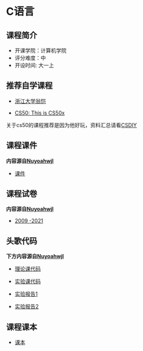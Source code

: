 # C语言

## 课程简介

- 开课学院：计算机学院
- 评分难度：中
- 开设时间: 大一上

## 推荐自学课程

- [浙江大学翁恺](【浙江大学翁恺教你C语言程序设计！C语言基础入门！】https://www.bilibili.com/video/BV1dr4y1n7vA?vd_source=20ea180eb9d5e58163f763e44504daef)

- [CS50: This is CS50x](https://www.bilibili.com/video/BV1HW4y1A7Yi/?spm_id_from=333.999.0.0&vd_source=a4d76d1247665a7e7bec15d15fd12349)
 
关于cs50的课程推荐是因为他好玩，资料汇总请看[CSDIY](https://csdiy.wiki/%E7%BC%96%E7%A8%8B%E5%85%A5%E9%97%A8/C/CS50/#_1)


## 课程课件
**内容源自[Nuyoahwjl](https://github.com/Nuyoahwjl)**

- [课件](https://github.com/Nuyoahwjl/HUST-CS/tree/main/C%E8%AF%AD%E8%A8%80%E7%A8%8B%E5%BA%8F%E8%AE%BE%E8%AE%A1/%E8%AF%BE%E4%BB%B6)

## 课程试卷

**内容源自[Nuyoahwjl](https://github.com/Nuyoahwjl)**

- [2009 -2021](https://github.com/Nuyoahwjl/HUST-CS/tree/main/C%E8%AF%AD%E8%A8%80%E7%A8%8B%E5%BA%8F%E8%AE%BE%E8%AE%A1/%E5%8E%86%E5%B9%B4%E7%9C%9F%E9%A2%98)


## 头歌代码

**下方内容源自[Nuyoahwjl](https://github.com/Nuyoahwjl)**

- [理论课代码](https://github.com/Nuyoahwjl/HUST-CS/tree/main/C%E8%AF%AD%E8%A8%80%E7%A8%8B%E5%BA%8F%E8%AE%BE%E8%AE%A1/%E7%90%86%E8%AE%BA%E8%AF%BE%E4%BB%A3%E7%A0%81)

- [实验课代码](https://github.com/YuhangChen1/HUSR-CS-Learning/tree/master/C%E8%AF%AD%E8%A8%80)

- [实验报告1](https://github.com/Nuyoahwjl/HUST-CS/blob/main/C%E8%AF%AD%E8%A8%80%E7%A8%8B%E5%BA%8F%E8%AE%BE%E8%AE%A1/c%E8%AF%AD%E8%A8%80%E5%AE%9E%E9%AA%8C%E6%8A%A5%E5%91%8A%20(1).pdf)
- [实验报告2](https://github.com/YuhangChen1/HUSR-CS-Learning/blob/master/c%E8%AF%AD%E8%A8%80%E7%A8%8B%E5%BA%8F%E8%AE%BE%E8%AE%A1/C%E8%AF%AD%E8%A8%80%E5%AE%9E%E9%AA%8C%E6%8A%A5%E5%91%8A-U202315752-%E9%99%88%E5%AE%87%E8%88%AA(1).doc)

## 课程课本
- [课本](https://github.com/YuhangChen1/HUSR-CS-Learning/tree/master/luping)


